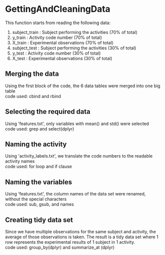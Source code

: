# GettingAndCleaningData

This function starts from reading the following data:
1. subject_train : Subject performing the activities (70% of total)
2. y_train       : Activity code number (70% of total)
3. X_train       : Experimental observations (70% of total)
4. subject_test  : Subject performing the activities (30% of total)
5. y_test        : Activity code number (30% of total)
6. X_test        : Experimental observations (30% of total)

## Merging the data
Using the first block of the code, the 6 data tables were merged into one big table <br/>
code used: cbind and rbind

## Selecting the required data
Using 'features.txt', only variables with mean() and std() were selected<br/>
code used: grep and select(dplyr)

## Naming the activity
Using 'activity_labels.txt', we translate the code numbers to the readable activity names<br/> 
code used: for loop and if clause

## Naming the variables
Using 'features.txt', the column names of the data set were renamed, without the special characters<br/>
code used: sub, gsub, and names

## Creating tidy data set
Since we have multiple observations for the same subject and activity, the average of those observations is taken.
The result is a tidy data set where 1 row represents the experimental results of 1 subject in 1 activity.<br/>
code used: group_by(dplyr) and summarize_at (dplyr)

